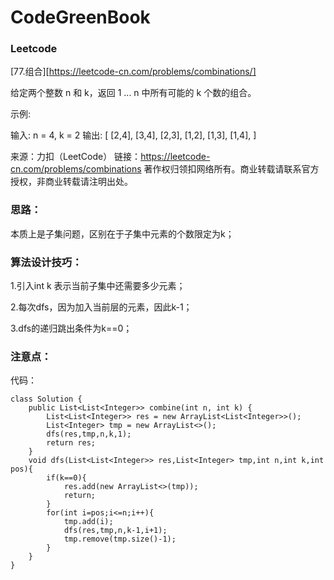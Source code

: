 # CodeGreenBook

### Leetcode

[77.组合][https://leetcode-cn.com/problems/combinations/]

给定两个整数 n 和 k，返回 1 ... n 中所有可能的 k 个数的组合。

示例:

输入: n = 4, k = 2
输出:
[
  [2,4],
  [3,4],
  [2,3],
  [1,2],
  [1,3],
  [1,4],
]

来源：力扣（LeetCode）
链接：https://leetcode-cn.com/problems/combinations
著作权归领扣网络所有。商业转载请联系官方授权，非商业转载请注明出处。

### 思路：

本质上是子集问题，区别在于子集中元素的个数限定为k；

### 算法设计技巧：

1.引入int k 表示当前子集中还需要多少元素；

2.每次dfs，因为加入当前层的元素，因此k-1；

3.dfs的递归跳出条件为k==0；

### 注意点：



代码：

```
class Solution {
    public List<List<Integer>> combine(int n, int k) {
        List<List<Integer>> res = new ArrayList<List<Integer>>();
        List<Integer> tmp = new ArrayList<>();
        dfs(res,tmp,n,k,1);
        return res;
    }
    void dfs(List<List<Integer>> res,List<Integer> tmp,int n,int k,int pos){
        if(k==0){
            res.add(new ArrayList<>(tmp));
            return;
        }
        for(int i=pos;i<=n;i++){
            tmp.add(i);
            dfs(res,tmp,n,k-1,i+1);
            tmp.remove(tmp.size()-1);
        }
    }
}

```







